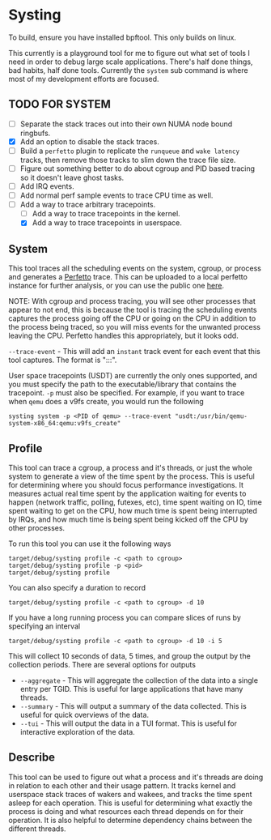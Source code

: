 # Systing

To build, ensure you have installed bpftool. This only builds on linux.

This currently is a playground tool for me to figure out what set of tools I
need in order to debug large scale applications.  There's half done things, bad
habits, half done tools.  Currently the `system` sub command is where most of my
development efforts are focused.

## TODO FOR SYSTEM
- [ ] Separate the stack traces out into their own NUMA node bound ringbufs.
- [X] Add an option to disable the stack traces.
- [ ] Build a `perfetto` plugin to replicate the `runqueue` and `wake latency`
  tracks, then remove those tracks to slim down the trace file size.
- [ ] Figure out something better to do about cgroup and PID based tracing so it
  doesn't leave ghost tasks.
- [ ] Add IRQ events.
- [ ] Add normal perf sample events to trace CPU time as well.
- [ ] Add a way to trace arbitrary tracepoints.
    - [ ] Add a way to trace tracepoints in the kernel.
    - [X] Add a way to trace tracepoints in userspace.

## System

This tool traces all the scheduling events on the system, cgroup, or process and
generates a [Perfetto](https://perfetto.dev/) trace.  This can be uploaded to a
local perfetto instance for further analysis, or you can use the public one
[here](https://ui.perfetto.dev/).

NOTE: With cgroup and process tracing, you will see other processes that appear
to not end, this is because the tool is tracing the scheduling events captures
the process going off the CPU or going on the CPU in addition to the process
being traced, so you will miss events for the unwanted process leaving the CPU.
Perfetto handles this appropriately, but it looks odd.

`--trace-event` - This will add an `instant` track event for each event that
this tool captures.  The format is "<trace type>:<optional
info>:<class>:<name>".

User space tracepoints (USDT) are currently the only ones supported, and you
must specify the path to the executable/library that contains the tracepoint.
`-p` must also be specified.  For example, if you want to trace when `qemu` does
a v9fs create, you would run the following

```
systing system -p <PID of qemu> --trace-event "usdt:/usr/bin/qemu-system-x86_64:qemu:v9fs_create"
````

## Profile

This tool can trace a cgroup, a process and it's threads, or just the whole
system to generate a view of the time spent by the process.  This is useful for
determining where you should focus performance investigations.  It measures
actual real time spent by the application waiting for events to happen (network
traffic, polling, futexes, etc), time spent waiting on IO, time spent waiting to
get on the CPU, how much time is spent being interrupted by IRQs, and how much
time is being spent being kicked off the CPU by other processes.

To run this tool you can use it the following ways

```
target/debug/systing profile -c <path to cgroup>
target/debug/systing profile -p <pid>
target/debug/systing profile
```

You can also specify a duration to record

```
target/debug/systing profile -c <path to cgroup> -d 10
```

If you have a long running process you can compare slices of runs by specifying
an interval

```
target/debug/systing profile -c <path to cgroup> -d 10 -i 5
```

This will collect 10 seconds of data, 5 times, and group the output by the
collection periods.  There are several options for outputs

- `--aggregate` - This will aggregate the collection of the data into a single
  entry per TGID.  This is useful for large applications that have many threads.
- `--summary` - This will output a summary of the data collected.  This is
  useful for quick overviews of the data.
- `--tui` - This will output the data in a TUI format.  This is useful for
  interactive exploration of the data.

## Describe

This tool can be used to figure out what a process and it's threads are doing in
relation to each other and their usage pattern.  It tracks kernel and userspace
stack traces of wakers and wakees, and tracks the time spent asleep for each
operation.  This is useful for determining what exactly the process is doing and
what resources each thread depends on for their operation.  It is also helpful
to determine dependency chains between the different threads.
